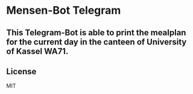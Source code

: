 # Mensen-Bot Telegram

## This Telegram-Bot is able to print the mealplan for the current day in the canteen of University of Kassel WA71.

## License

MIT
